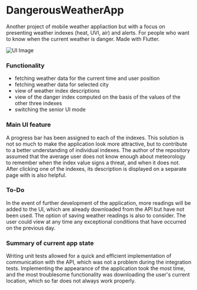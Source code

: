 # DangerousWeatherApp
Another project of mobile weather appliaction but with a focus on presenting weather indexes (heat, UVI, air) and alerts. For people who want to know when the current weather is danger. Made with Flutter. 

![UI Image](https://github.com/Wojw99/dangerous-weather/main/ui-image.png?raw=true)

### Functionality
- fetching weather data for the current time and user position
- fetching weather data for selected city
- view of weather index descriptions
- view of the danger index computed on the basis of the values of the other three indexes 
- switching the senior UI mode 

### Main UI feature
A progress bar has been assigned to each of the indexes. This solution is not so much to make the application look more attractive, but to contribute to a better understanding of individual indexes. The author of the repository assumed that the average user does not know enough about meteorology to remember when the index value signs a threat, and when it does not. After clicking one of the indexes, its description is displayed on a separate page with is also helpful.

### To-Do
In the event of further development of the application, more readings will be added to the UI, which are already downloaded from the API but have not been used. The option of saving weather readings is also to consider. The user could view at any time any exceptional conditions that have occurred on the previous day. 

### Summary of current app state
Writing unit tests allowed for a quick and efficient implementation of communication with the API, which was not a problem during the integration tests. Implementing the appearance of the application took the most time, and the most troublesome functionality was downloading the user's current location, which so far does not always work properly. 
